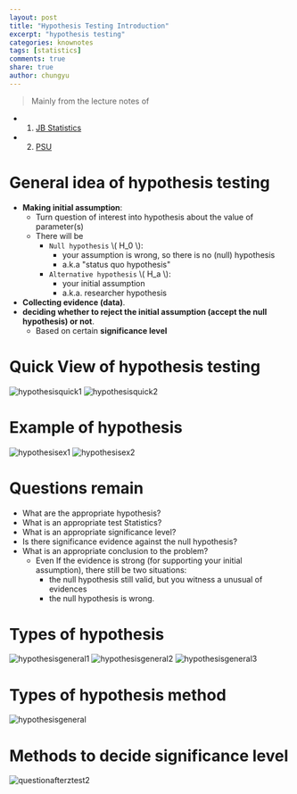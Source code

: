 ```yaml
---
layout: post
title: "Hypothesis Testing Introduction"
excerpt: "hypothesis testing"
categories: knownotes
tags: [statistics]
comments: true
share: true
author: chungyu
---
```

> Mainly from the lecture notes of
* 1. [JB Statistics](http://www.jbstatistics.com/)
* 2. [PSU](https://onlinecourses.science.psu.edu/statprogram/node/136)

# General idea of hypothesis testing
* **Making initial assumption**:
  * Turn question of interest into hypothesis about the value of parameter(s)
  * There will be
    * `Null hypothesis` \\( H_0 \\):
      * your assumption is wrong, so there is no (null) hypothesis
      * a.k.a "status quo hypothesis"
    * `Alternative hypothesis` \\( H_a \\):
      * your initial assumption
      * a.k.a. researcher hypothesis
* **Collecting evidence (data)**.
* **deciding whether to reject the initial assumption (accept the null hypothesis) or not**.
  * Based on certain **significance level**

# Quick View of hypothesis testing
![hypothesisquick1]({{site.url}}/images/stat/hypothesisquick1.png)
![hypothesisquick2]({{site.url}}/images/stat/hypothesisquick2.png)


# Example of hypothesis
![hypothesisex1]({{site.url}}/images/stat/hypothesisex1.png)
![hypothesisex2]({{site.url}}/images/stat/hypothesisex2.png)

# Questions remain

* What are the appropriate hypothesis?
* What is an appropriate test Statistics?
* What is an appropriate significance level?
* Is there significance evidence against the null hypothesis?
* What is an appropriate conclusion to the problem?
  * Even If the evidence is strong (for supporting your initial assumption), there still be two situations:
    * the null hypothesis still valid, but you witness a unusual of evidences
    * the null hypothesis is wrong.

# Types of hypothesis  
![hypothesisgeneral1]({{site.url}}/images/stat/hypothesismethods1.png)
![hypothesisgeneral2]({{site.url}}/images/stat/hypothesismethods2.png)
![hypothesisgeneral3]({{site.url}}/images/stat/hypothesismethods3.png)

# Types of hypothesis method
![hypothesisgeneral]({{site.url}}/images/stat/hypothesismethods.png)

# Methods to decide significance level
![questionafterztest2]({{site.url}}/images/stat/questionafterztest2.png)
